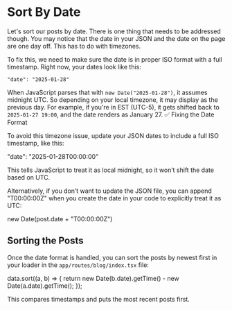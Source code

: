 # Sort By Date

Let's sort our posts by date. There is one thing that needs to be addressed though. You may notice that the date in your JSON and the date on the page are one day off. This has to do with timezones.

To fix this, we need to make sure the date is in proper ISO format with a full timestamp. Right now, your dates look like this:

```
"date": "2025-01-28"
```

When JavaScript parses that with `new Date("2025-01-28")`, it assumes midnight UTC. So depending on your local timezone, it may display as the previous day. For example, if you're in EST (UTC-5), it gets shifted back to `2025-01-27 19:00`, and the date renders as January 27.
✅ Fixing the Date Format

To avoid this timezone issue, update your JSON dates to include a full ISO timestamp, like this:

"date": "2025-01-28T00:00:00"

This tells JavaScript to treat it as local midnight, so it won’t shift the date based on UTC.

Alternatively, if you don’t want to update the JSON file, you can append "T00:00:00Z" when you create the date in your code to explicitly treat it as UTC:

new Date(post.date + "T00:00:00Z")

## Sorting the Posts

Once the date format is handled, you can sort the posts by newest first in your loader in the `app/routes/blog/index.tsx` file:

data.sort((a, b) => {
  return new Date(b.date).getTime() - new Date(a.date).getTime();
});

This compares timestamps and puts the most recent posts first.
